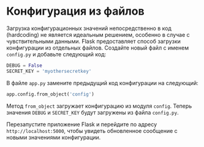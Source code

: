 # Конфигурация из файлов

Загрузка конфигурационных значений непосредственно в код (hardcoding) не является идеальным решением, особенно в случае с чувствительными данными. Flask предоставляет способ загрузки конфигурации из отдельных файлов. Создайте новый файл с именем `config.py` и добавьте следующий код:

```python
DEBUG = False
SECRET_KEY = 'myothersecretkey'
```

В файле `app.py` замените предыдущий код конфигурации на следующий:

```python
app.config.from_object('config')
```

Метод `from_object` загружает конфигурацию из модуля `config`. Теперь значения `DEBUG` и `SECRET_KEY` будут загружены из файла `config.py`.

Перезапустите приложение Flask и перейдите по адресу `http://localhost:5000`, чтобы увидеть обновленное сообщение с новыми значениями конфигурации.
